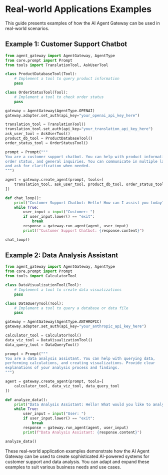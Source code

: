 # Real-world Applications Examples

This guide presents examples of how the AI Agent Gateway can be used in real-world scenarios.

## Example 1: Customer Support Chatbot

```python
from agent_gateway import AgentGateway, AgentType
from core.prompt import Prompt
from tools import TranslationTool, AskUserTool

class ProductDatabaseTool(Tool):
    # Implement a tool to query product information
    pass

class OrderStatusTool(Tool):
    # Implement a tool to check order status
    pass

gateway = AgentGateway(AgentType.OPENAI)
gateway.adapter.set_auth(api_key="your_openai_api_key_here")

translation_tool = TranslationTool()
translation_tool.set_auth(api_key="your_translation_api_key_here")
ask_user_tool = AskUserTool()
product_db_tool = ProductDatabaseTool()
order_status_tool = OrderStatusTool()

prompt = Prompt("""
You are a customer support chatbot. You can help with product information, 
order status, and general inquiries. You can communicate in multiple languages 
and ask for clarification when needed.
""")

agent = gateway.create_agent(prompt, tools=[
    translation_tool, ask_user_tool, product_db_tool, order_status_tool
])

def chat_loop():
    print("Customer Support Chatbot: Hello! How can I assist you today?")
    while True:
        user_input = input("Customer: ")
        if user_input.lower() == "exit":
            break
        response = gateway.run_agent(agent, user_input)
        print(f"Customer Support Chatbot: {response.content}")

chat_loop()
```

## Example 2: Data Analysis Assistant

```python
from agent_gateway import AgentGateway, AgentType
from core.prompt import Prompt
from tools import CalculatorTool

class DataVisualizationTool(Tool):
    # Implement a tool to create data visualizations
    pass

class DataQueryTool(Tool):
    # Implement a tool to query a database or data file
    pass

gateway = AgentGateway(AgentType.ANTHROPIC)
gateway.adapter.set_auth(api_key="your_anthropic_api_key_here")

calculator_tool = CalculatorTool()
data_viz_tool = DataVisualizationTool()
data_query_tool = DataQueryTool()

prompt = Prompt("""
You are a data analysis assistant. You can help with querying data, 
performing calculations, and creating visualizations. Provide clear 
explanations of your analysis process and findings.
""")

agent = gateway.create_agent(prompt, tools=[
    calculator_tool, data_viz_tool, data_query_tool
])

def analyze_data():
    print("Data Analysis Assistant: Hello! What would you like to analyze today?")
    while True:
        user_input = input("User: ")
        if user_input.lower() == "exit":
            break
        response = gateway.run_agent(agent, user_input)
        print(f"Data Analysis Assistant: {response.content}")

analyze_data()
```

These real-world application examples demonstrate how the AI Agent Gateway can be used to create sophisticated AI-powered systems for customer support and data analysis. You can adapt and expand these examples to suit various business needs and use cases.

